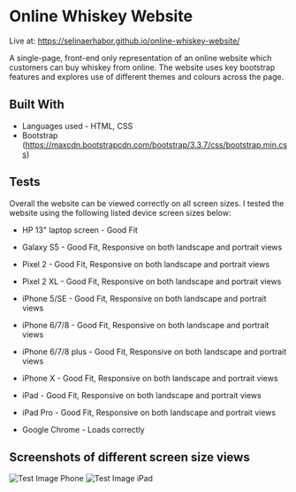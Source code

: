 # Online Whiskey Website

Live at: https://selinaerhabor.github.io/online-whiskey-website/

A single-page, front-end only representation of an online website which customers 
can buy whiskey from online. The website uses key bootstrap features and 
explores use of different themes and colours across the page.


## Built With

* Languages used - HTML, CSS
* Bootstrap (https://maxcdn.bootstrapcdn.com/bootstrap/3.3.7/css/bootstrap.min.css)


## Tests

Overall the website can be viewed correctly on all screen sizes. 
I tested the website using the following listed device screen sizes below:

* HP 13" laptop screen - Good Fit
* Galaxy S5 - Good Fit, Responsive on both landscape and portrait views
* Pixel 2 - Good Fit, Responsive on both landscape and portrait views
* Pixel 2 XL - Good Fit, Responsive on both landscape and portrait views
* iPhone 5/SE - Good Fit, Responsive on both landscape and portrait views
* iPhone 6/7/8 - Good Fit, Responsive on both landscape and portrait views
* iPhone 6/7/8 plus - Good Fit, Responsive on both landscape and portrait views
* iPhone X - Good Fit, Responsive on both landscape and portrait views
* iPad - Good Fit, Responsive on both landscape and portrait views
* iPad Pro - Good Fit, Responsive on both landscape and portrait views

* Google Chrome - Loads correctly


## Screenshots of different screen size views

![Test Image Phone]("../images/Phone-Screen-Size.png")
![Test Image iPad]("../images/iPad-Screen-Size.png")